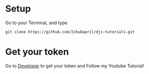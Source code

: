 # Setup
Go to your Terminal, and type
```
git clone https://github.com/Ishu8april/djs-tutorials.git
```

# Get your token
Go to [Developer](https://discord.com/developers/applications) to get your token and Follow my Youtube Tutorial!

